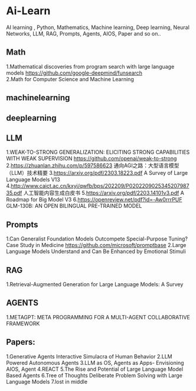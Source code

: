 # Ai-Learn
AI learning , Python, Mathematics, Machine learning, Deep learning, Neural Networks, LLM, RAG, Prompts, Agents, AIOS, Paper and so on..

## Math

1.Mathematical discoveries from program search with large language models https://github.com/google-deepmind/funsearch  
2.Math for Computer Science and Machine Learning  

## machinelearning

## deeplearning

## LLM

1.WEAK-TO-STRONG GENERALIZATION: ELICITING STRONG CAPABILITIES WITH WEAK SUPERVISION  https://github.com/openai/weak-to-strong
2.https://zhuanlan.zhihu.com/p/597586623   通向AGI之路：大型语言模型（LLM）技术精要
3.https://arxiv.org/pdf/2303.18223.pdf   A Survey of Large Language Models V13
4.http://www.caict.ac.cn/kxyj/qwfb/bps/202209/P020220902534520798735.pdf  人工智能内容生成白皮书
5.https://arxiv.org/pdf/2203.14101v3.pdf  A Roadmap for Big Model V3 
6.https://openreview.net/pdf?id=-Aw0rrrPUF GLM-130B: AN OPEN BILINGUAL PRE-TRAINED MODEL

## Prompts

1.Can Generalist Foundation Models Outcompete Special-Purpose Tuning? Case Study in Medicine   https://github.com/microsoft/promptbase
2.Large Language Models Understand and Can Be Enhanced by Emotional Stimuli 

## RAG

1.Retrieval-Augmented Generation for Large Language Models: A Survey  

## AGENTS
1.METAGPT: META PROGRAMMING FOR A MULTI-AGENT COLLABORATIVE FRAMEWORK

## Papers:
1.Generative Agents Interactive Simulacra of Human Behavior
2.LLM Powered Autonomous Agents
3.LLM as OS, Agents as Apps- Envisioning AIOS, Agent
4.REACT
5.The Rise and Potential of Large Language Model Based Agents
6.Tree of Thoughts Deliberate Problem Solving with Large Language Models
7.lost in middle
